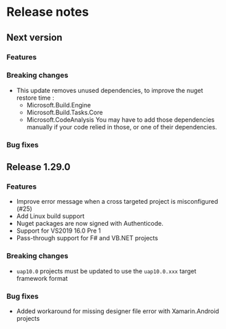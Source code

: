 # Release notes

## Next version

### Features

### Breaking changes
* This update removes unused dependencies, to improve the nuget restore time :
    * Microsoft.Build.Engine
    * Microsoft.Build.Tasks.Core
    * Microsoft.CodeAnalysis
  You may have to add those dependencies manually if your code relied in those, or one of their dependencies.

### Bug fixes


## Release 1.29.0

### Features
- Improve error message when a cross targeted project is misconfigured (#25)
- Add Linux build support
- Nuget packages are now signed with Authenticode.
- Support for VS2019 16.0 Pre 1
- Pass-through support for F# and VB.NET projects

### Breaking changes
- `uap10.0` projects must be updated to use the `uap10.0.xxx` target framework format

### Bug fixes
- Added workaround for missing designer file error with Xamarin.Android projects
